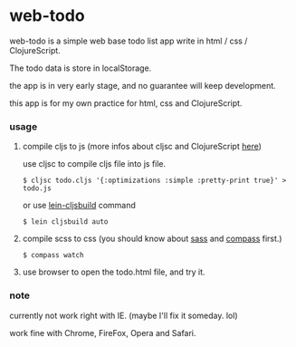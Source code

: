 web-todo
========

web-todo is a simple web base todo list app write in html / css / ClojureScript.

The todo data is store in localStorage.

the app is in very early stage, and no guarantee will keep development.

this app is for my own practice for html, css and ClojureScript.

### usage

1. compile cljs to js (more infos about cljsc and ClojureScript [here](https://github.com/clojure/clojurescript/))

    use cljsc to compile cljs file into js file.

   ```$ cljsc todo.cljs '{:optimizations :simple :pretty-print true}' > todo.js```

    or use [lein-cljsbuild](https://github.com/emezeske/lein-cljsbuild) command 

    ```$ lein cljsbuild auto```

2. compile scss to css (you should know about [sass](http://sass-lang.com/) and [compass](http://compass-style.org/) first.)

    ```$ compass watch```

3. use browser to open the todo.html file, and try it.


### note

currently not work right with IE. (maybe I'll fix it someday. lol)

work fine with Chrome, FireFox, Opera and Safari.
